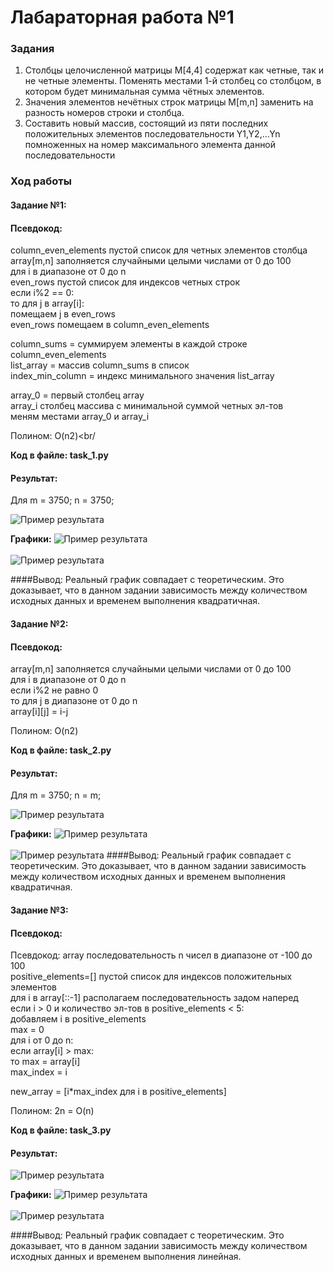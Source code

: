 # Лабараторная работа №1
### Задания
1.	Столбцы целочисленной матрицы M[4,4] содержат как четные, 
так и не четные элементы. Поменять местами 1-й столбец со столбцом, 
в котором будет минимальная сумма чётных элементов. 
2.	Значения элементов нечётных строк матрицы M[m,n] 
заменить на разность номеров строки и столбца.
3.	Составить новый массив, состоящий из пяти последних положительных 
элементов последовательности Y1,Y2,...Yn помноженных на номер 
максимального элемента данной последовательности 

### Ход работы
#### Задание №1:
#### Псевдокод:
column_even_elements пустой список для четных элементов столбца<br/>
array[m,n] заполняется случайными целыми числами от 0 до 100<br/>
для i в диапазоне от 0 до n<br/>
	even_rows пустой список для индексов четных строк<br/>
	если i%2 == 0:<br/>
		то для j в array[i]:<br/>
			помещаем j в even_rows<br/>
		even_rows помещаем в column_even_elements <br/>

column_sums = суммируем элементы в каждой строке column_even_elements<br/>
list_array = массив column_sums в список<br/>
index_min_column = индекс минимального значения list_array<br/>

array_0 = первый столбец array<br/>
array_i столбец массива с минимальной суммой четных эл-тов<br/>
меням местами array_0 и array_i<br/>

Полином: O(n2)<br/

**Код в файле: task_1.py**

#### Результат:
Для m = 3750; n = 3750;

![Пример результата](images/res_1.png)

**Графики:**
![Пример результата](images/teor_graph_1.png)<br/><br/>
![Пример результата](images/real_graph_1.png)

####Вывод: 
Реальный график совпадает с теоретическим. Это доказывает, что в данном задании зависимость между количеством исходных данных и временем выполнения квадратичная. 

#### Задание №2:
#### Псевдокод:
array[m,n] заполняется случайными целыми числами от 0 до 100<br/>
для i в диапазоне от 0 до n<br/>
	если i%2 не равно 0<br/>
		то для j в диапазоне от 0 до n<br/>
array[i][j] = i-j<br/>

Полином: O(n2)


**Код в файле: task_2.py**

#### Результат:
Для m = 3750; n = m;

![Пример результата](images/res_2.png)

**Графики:**
![Пример результата](images/teor_graph_2.png)<br/><br/>
![Пример результата](images/real_graph_2.png)
####Вывод: 
Реальный график совпадает с теоретическим. Это доказывает, что в данном задании зависимость между количеством исходных 
данных и временем выполнения квадратичная. 
#### Задание №3:
#### Псевдокод:
Псевдокод:
array последовательность n чисел в диапазоне от -100 до 100<br/>
positive_elements=[] пустой список для индексов положительных элементов<br/>
для i в array[::-1] располагаем последовательность задом наперед<br/>
	если i > 0 и  количество эл-тов в positive_elements < 5:<br/>
		добавляем i в positive_elements<br/>
max = 0<br/>
для i от 0 до n:<br/>
	если array[i] > max:<br/>
		то max = array[i]<br/>
		max_index = i<br/>

new_array = [i*max_index для i в positive_elements]<br/>

Полином: 2n = O(n)



**Код в файле: task_3.py**

#### Результат:


![Пример результата](images/res_3.png)

**Графики:**
![Пример результата](images/teor_graph_3.png)<br/><br/>
![Пример результата](images/real_graph_3.png)

####Вывод:
Реальный график совпадает с теоретическим. Это доказывает, что в данном задании зависимость между количеством исходных 
данных и временем выполнения линейная. 